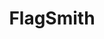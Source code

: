---
git: https://github.com/Flagsmith/flagsmith-api
logohandle: flagsmith
sort: flagsmith
title: FlagSmith
website: https://flagsmith.com/
---